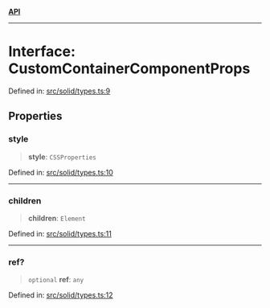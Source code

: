 [**API**](../../API.md)

***

# Interface: CustomContainerComponentProps

Defined in: [src/solid/types.ts:9](https://github.com/inokawa/virtua/blob/696142aff086a3ad020c63fe974c17e2d03b9354/src/solid/types.ts#L9)

## Properties

### style

> **style**: `CSSProperties`

Defined in: [src/solid/types.ts:10](https://github.com/inokawa/virtua/blob/696142aff086a3ad020c63fe974c17e2d03b9354/src/solid/types.ts#L10)

***

### children

> **children**: `Element`

Defined in: [src/solid/types.ts:11](https://github.com/inokawa/virtua/blob/696142aff086a3ad020c63fe974c17e2d03b9354/src/solid/types.ts#L11)

***

### ref?

> `optional` **ref**: `any`

Defined in: [src/solid/types.ts:12](https://github.com/inokawa/virtua/blob/696142aff086a3ad020c63fe974c17e2d03b9354/src/solid/types.ts#L12)
